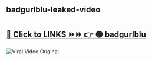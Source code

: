 
 ## badgurlblu-leaked-video 

# <h2><a href="https://clipsfans.com/badgurlblu&ref=git">🔗 Click to LINKS ⏩⏩ 👉 🟢 badgurlblu </a></h2>

<a href="https://clipsfans.com/badgurlblu&ref=git" rel="nofollow" data-target="animated-image.originalLink"><img src="https://i.ibb.co.com/xMMVF88/686577567.gif" alt="Viral Video Original" style="max-width: 100%; display: inline-block;" data-target="animated-image.originalImage"></a>

